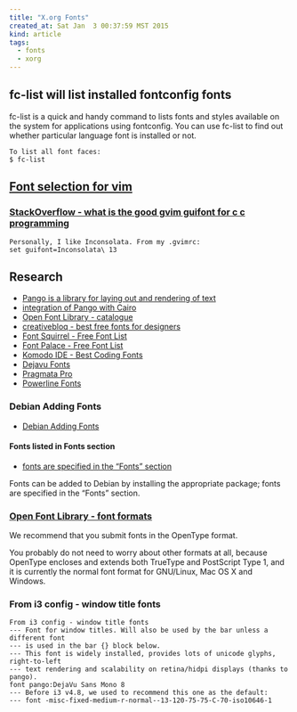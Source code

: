 ```yaml
---
title: "X.org Fonts"
created_at: Sat Jan  3 00:37:59 MST 2015
kind: article
tags:
  - fonts
  - xorg
---
```


## fc-list will list installed fontconfig fonts

fc-list is a quick and handy command to lists fonts and styles available
on the system for applications using fontconfig. You can use fc-list to
find out whether particular language font is installed or not.

~~~~~~~~~~~~~~~
To list all font faces:
$ fc-list
~~~~~~~~~~~~~~~

## [Font selection for vim](http://vim.wikia.com/wiki/Change_font)

### [StackOverflow - what is the good gvim guifont for c c programming](http://stackoverflow.com/questions/1539861/what-is-the-good-gvim-guifont-for-c-c-programming)

~~~~~~~~~~~~~~~
Personally, I like Inconsolata. From my .gvimrc:
set guifont=Inconsolata\ 13
~~~~~~~~~~~~~~~

## Research

* [Pango is a library for laying out and rendering of text](http://www.pango.org/)
* [integration of Pango with Cairo](http://cairographics.org/)
* [Open Font Library - catalogue](http://openfontlibrary.org/en/catalogue?view=sentence)
* [creativebloq - best free fonts for designers](http://www.creativebloq.com/graphic-design-tips/best-free-fonts-for-designers-1233380)
* [Font Squirrel - Free Font List](http://www.fontsquirrel.com/home)
* [Font Palace - Free Font List](http://www.fontpalace.com/)
* [Komodo IDE - Best Coding Fonts](http://komodoide.com/blog/2014-07/best-coding-fonts/)
* [Dejavu Fonts](http://dejavu-fonts.org/wiki/Main_Page)
* [Pragmata Pro](http://www.fsd.it/fonts/pragmatapro.htm#.VLID4IeVscU)
* [Powerline Fonts](https://github.com/powerline/fonts)

### Debian Adding Fonts

* [Debian Adding Fonts](https://wiki.debian.org/Fonts#Adding_fonts)

#### Fonts listed in Fonts section

* [fonts are specified in the “Fonts” section](https://packages.debian.org/stable/fonts/)

Fonts can be added to Debian by installing the appropriate package;
fonts are specified in the “Fonts” section.

### [Open Font Library - font formats](http://openfontlibrary.org/guidebook/font_formats)

We recommend that you submit fonts in the OpenType format.

You probably do not need to worry about other formats at all, because
OpenType encloses and extends both TrueType and PostScript Type 1, and it
is currently the normal font format for GNU/Linux, Mac OS X and Windows.


### From i3 config - window title fonts

~~~~~~~~~~~
From i3 config - window title fonts
--- Font for window titles. Will also be used by the bar unless a different font
--- is used in the bar {} block below.
--- This font is widely installed, provides lots of unicode glyphs, right-to-left
--- text rendering and scalability on retina/hidpi displays (thanks to pango).
font pango:DejaVu Sans Mono 8
--- Before i3 v4.8, we used to recommend this one as the default:
--- font -misc-fixed-medium-r-normal--13-120-75-75-C-70-iso10646-1
~~~~~~~~~~~

